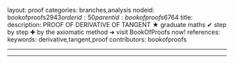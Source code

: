 layout: proof
categories: branches,analysis
nodeid: bookofproofs$2943
orderid: 50
parentid: bookofproofs$6764
title: 
description: PROOF OF DERIVATIVE OF TANGENT &#9733; graduate maths &#10004; step by step &#10010; by the axiomatic method &#10140; visit BookOfProofs now!
references: 
keywords: derivative,tangent,proof
contributors: bookofproofs

---


---

